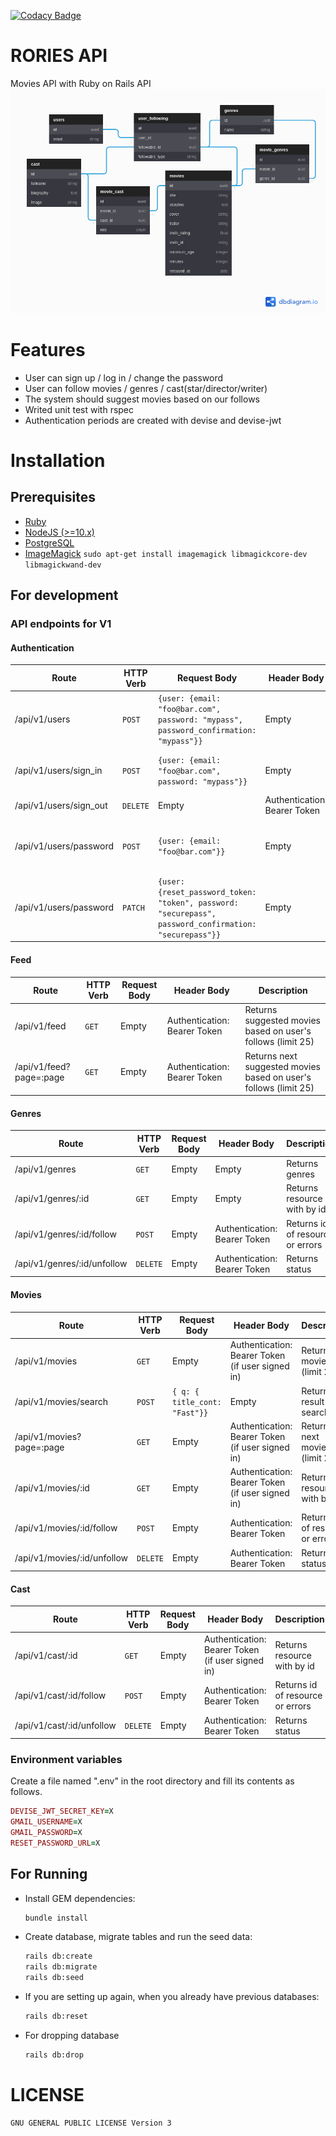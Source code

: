[![Codacy Badge](https://app.codacy.com/project/badge/Grade/d0a6de7fa889487f9611ee74b8b7d8a7)](https://www.codacy.com/gh/nejdetkadir/rories-api/dashboard?utm_source=github.com&amp;utm_medium=referral&amp;utm_content=nejdetkadir/rories-api&amp;utm_campaign=Badge_Grade)

# RORIES API
Movies API with Ruby on Rails API
![database](docs/database.png)

# Features
- User can sign up / log in / change the password
- User can follow movies / genres / cast(star/director/writer)
- The system should suggest movies based on our follows
- Writed unit test with rspec
- Authentication periods are created with devise and devise-jwt 

# Installation
## Prerequisites
- [Ruby](https://rvm.io/)
- [NodeJS (>=10.x)](https://nodejs.org/en/download/package-manager/#debian-and-ubuntu-based-linux-distributions)
- [PostgreSQL](https://www.postgresql.org/download/)
- [ImageMagick](https://imagemagick.org/) `sudo apt-get install imagemagick libmagickcore-dev libmagickwand-dev`

## For development
### API endpoints for V1
#### Authentication
| Route | HTTP Verb | Request Body | Header Body | Description |
| --- | --- | --- | --- | --- |
| /api/v1/users | `POST` | ```{user: {email: "foo@bar.com", password: "mypass", password_confirmation: "mypass"}}``` | Empty | Returns authentication bearer token on header |
| /api/v1/users/sign_in | `POST` | ```{user: {email: "foo@bar.com", password: "mypass"}}``` | Empty | Returns authentication bearer token on header |
| /api/v1/users/sign_out | `DELETE` | Empty  | Authentication: Bearer Token | Returns sign out message |
| /api/v1/users/password | `POST` | ```{user: {email: "foo@bar.com"}}```  | Empty | Returns instructions about resetting password  |
| /api/v1/users/password | `PATCH` | ```{user: {reset_password_token: "token", password: "securepass", password_confirmation: "securepass"}}```  | Empty | Returns status |

#### Feed
| Route | HTTP Verb | Request Body | Header Body | Description |
| --- | --- | --- | --- | --- |
| /api/v1/feed | `GET` | Empty | Authentication: Bearer Token | Returns suggested movies based on user's follows (limit 25) |
| /api/v1/feed?page=:page | `GET` | Empty | Authentication: Bearer Token | Returns next suggested movies based on user's follows (limit 25) |


#### Genres
| Route | HTTP Verb | Request Body | Header Body | Description |
| --- | --- | --- | --- | --- |
| /api/v1/genres | `GET` | Empty | Empty | Returns genres |
| /api/v1/genres/:id | `GET` | Empty | Empty | Returns resource with by id |
| /api/v1/genres/:id/follow| `POST` | Empty | Authentication: Bearer Token | Returns id of resource or errors |
| /api/v1/genres/:id/unfollow| `DELETE` | Empty | Authentication: Bearer Token | Returns status |

#### Movies
| Route | HTTP Verb | Request Body | Header Body | Description |
| --- | --- | --- | --- | --- |
| /api/v1/movies | `GET` | Empty | Authentication: Bearer Token (if user signed in) | Returns movies (limit 25) |
| /api/v1/movies/search | `POST` | ```{ q: { title_cont: "Fast"}}``` | Empty | Returns result of searching |
| /api/v1/movies?page=:page | `GET` | Empty | Authentication: Bearer Token (if user signed in) | Returns next movies (limit 25) |
| /api/v1/movies/:id| `GET` | Empty | Authentication: Bearer Token (if user signed in) | Returns resource with by id |
| /api/v1/movies/:id/follow| `POST` | Empty | Authentication: Bearer Token | Returns id of resource or errors |
| /api/v1/movies/:id/unfollow| `DELETE` | Empty | Authentication: Bearer Token | Returns status |

#### Cast
| Route | HTTP Verb | Request Body | Header Body | Description |
| --- | --- | --- | --- | --- |
| /api/v1/cast/:id| `GET` | Empty | Authentication: Bearer Token (if user signed in) | Returns resource with by id |
| /api/v1/cast/:id/follow| `POST` | Empty | Authentication: Bearer Token | Returns id of resource or errors |
| /api/v1/cast/:id/unfollow| `DELETE` | Empty | Authentication: Bearer Token | Returns status |

### Environment variables
Create a file named ".env" in the root directory and fill its contents as follows.
```ruby
DEVISE_JWT_SECRET_KEY=X
GMAIL_USERNAME=X
GMAIL_PASSWORD=X
RESET_PASSWORD_URL=X
```

## For Running
- Install GEM dependencies:

  ```bash
  bundle install
  ```

- Create database, migrate tables and run the seed data:

  ```bash
  rails db:create
  rails db:migrate
  rails db:seed
  ```

- If you are setting up again, when you already have previous databases:

  ```bash
  rails db:reset
  ```
- For dropping database
  ```bash
  rails db:drop
  ``` 

# LICENSE
```
GNU GENERAL PUBLIC LICENSE Version 3
```
